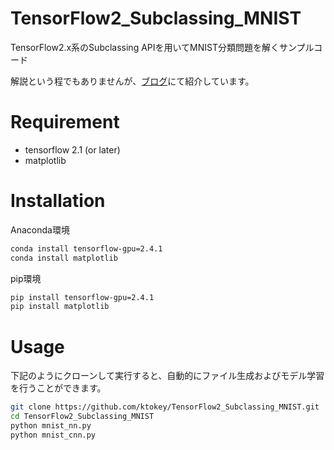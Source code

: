 # TensorFlow2_Subclassing_MNIST
 
TensorFlow2.x系のSubclassing APIを用いてMNIST分類問題を解くサンプルコード

解説という程でもありませんが、[ブログ](https://qiita.com/ktokey/items/63d695d4c9f38c59b6d6)にて紹介しています。
 
# Requirement
 
* tensorflow 2.1 (or later)
* matplotlib
 
# Installation
 
Anaconda環境
 
```bash
conda install tensorflow-gpu=2.4.1
conda install matplotlib
```

pip環境

```bash
pip install tensorflow-gpu=2.4.1
pip install matplotlib
```
 
# Usage
 
下記のようにクローンして実行すると、自動的にファイル生成およびモデル学習を行うことができます。
 
```bash
git clone https://github.com/ktokey/TensorFlow2_Subclassing_MNIST.git
cd TensorFlow2_Subclassing_MNIST
python mnist_nn.py
python mnist_cnn.py
```